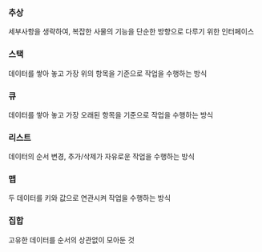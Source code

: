 ### 추상
세부사항을 생략하여, 복잡한 사물의 기능을 단순한 방향으로 다루기 위한 인터페이스

### 스택
데이터를 쌓아 놓고 가장 위의 항목을 기준으로 작업을 수행하는 방식

### 큐
데이터를 쌓아 놓고 가장 오래된 항목을 기준으로 작업을 수행하는 방식

### 리스트
데이터의 순서 변경, 추가/삭제가 자유로운 작업을 수행하는 방식

### 맵
두 데이터를 키와 값으로 연관시켜 작업을 수행하는 방식

### 집합
고유한 데이터를 순서의 상관없이 모아둔 것